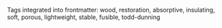 Tags integrated into frontmatter: wood, restoration, absorptive, insulating, soft, porous, lightweight, stable, fusible, todd-dunning